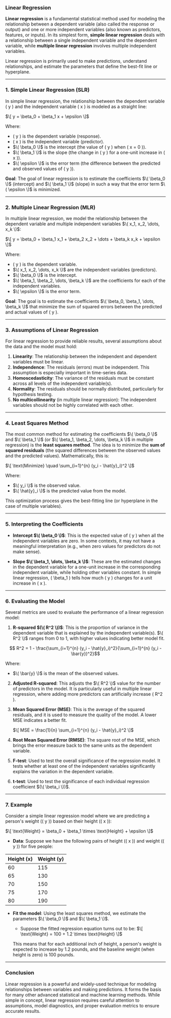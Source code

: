 ### **Linear Regression**

**Linear regression** is a fundamental statistical method used for modeling the relationship between a dependent variable (also called the response or output) and one or more independent variables (also known as predictors, features, or inputs). In its simplest form, **simple linear regression** deals with a relationship between a single independent variable and the dependent variable, while **multiple linear regression** involves multiple independent variables.

Linear regression is primarily used to make predictions, understand relationships, and estimate the parameters that define the best-fit line or hyperplane.

---

### **1. Simple Linear Regression (SLR)**

In simple linear regression, the relationship between the dependent variable \( y \) and the independent variable \( x \) is modeled as a straight line:

$\[
y = \beta_0 + \beta_1 x + \epsilon
\]$

Where:
- \( y \) is the dependent variable (response).
- \( x \) is the independent variable (predictor).
- $\( \beta_0 \)$ is the intercept (the value of \( y \) when \( x = 0 \)).
- $\( \beta_1 \)$ is the slope (the change in \( y \) for a one-unit increase in \( x \)).
- $\( \epsilon \)$ is the error term (the difference between the predicted and observed values of \( y \)).

**Goal**: The goal of linear regression is to estimate the coefficients $\( \beta_0 \)$ (intercept) and $\( \beta_1 \)$ (slope) in such a way that the error term $\( \epsilon \)$ is minimized.

---

### **2. Multiple Linear Regression (MLR)**

In multiple linear regression, we model the relationship between the dependent variable and multiple independent variables $\( x_1, x_2, \dots, x_k \)$:

$\[
y = \beta_0 + \beta_1 x_1 + \beta_2 x_2 + \dots + \beta_k x_k + \epsilon
\]$

Where:
- \( y \) is the dependent variable.
- $\( x_1, x_2, \dots, x_k \)$ are the independent variables (predictors).
- $\( \beta_0 \)$ is the intercept.
- $\( \beta_1, \beta_2, \dots, \beta_k \)$ are the coefficients for each of the independent variables.
- $\( \epsilon \)$ is the error term.

**Goal**: The goal is to estimate the coefficients $\( \beta_0, \beta_1, \dots, \beta_k \)$ that minimize the sum of squared errors between the predicted and actual values of \( y \).

---

### **3. Assumptions of Linear Regression**

For linear regression to provide reliable results, several assumptions about the data and the model must hold:

1. **Linearity**: The relationship between the independent and dependent variables must be linear.
2. **Independence**: The residuals (errors) must be independent. This assumption is especially important in time-series data.
3. **Homoscedasticity**: The variance of the residuals must be constant across all levels of the independent variable(s).
4. **Normality**: The residuals should be normally distributed, particularly for hypothesis testing.
5. **No multicollinearity** (in multiple linear regression): The independent variables should not be highly correlated with each other.

---

### **4. Least Squares Method**

The most common method for estimating the coefficients $\( \beta_0 \)$ and $\( \beta_1 \)$ (or $\( \beta_1, \beta_2, \dots, \beta_k \)$ in multiple regression) is the **least squares method**. The idea is to minimize the **sum of squared residuals** (the squared differences between the observed values and the predicted values). Mathematically, this is:

$\[
\text{Minimize} \quad \sum_{i=1}^{n} (y_i - \hat{y}_i)^2
\]$

Where:
- $\( y_i \)$ is the observed value.
- $\( \hat{y}_i \)$ is the predicted value from the model.

This optimization process gives the best-fitting line (or hyperplane in the case of multiple variables).

---

### **5. Interpreting the Coefficients**

- **Intercept $\( \beta_0 \)$**: This is the expected value of \( y \) when all the independent variables are zero. In some contexts, it may not have a meaningful interpretation (e.g., when zero values for predictors do not make sense).
  
- **Slope $\( \beta_1, \dots, \beta_k \)$**: These are the estimated changes in the dependent variable for a one-unit increase in the corresponding independent variable, while holding other variables constant. In simple linear regression, \( \beta_1 \) tells how much \( y \) changes for a unit increase in \( x \).

---

### **6. Evaluating the Model**

Several metrics are used to evaluate the performance of a linear regression model:

1. **R-squared $(\( R^2 \))$**: This is the proportion of variance in the dependent variable that is explained by the independent variable(s). $\( R^2 \)$ ranges from 0 to 1, with higher values indicating better model fit.

```math
   R^2 = 1 - \frac{\sum_{i=1}^{n} (y_i - \hat{y}_i)^2}{\sum_{i=1}^{n} (y_i - \bar{y})^2}
```

   Where:
   - $\( \bar{y} \)$ is the mean of the observed values.

2. **Adjusted R-squared**: This adjusts the $\( R^2 \)$ value for the number of predictors in the model. It is particularly useful in multiple linear regression, where adding more predictors can artificially increase \( R^2 \).

3. **Mean Squared Error (MSE)**: This is the average of the squared residuals, and it is used to measure the quality of the model. A lower MSE indicates a better fit.

   $\[
   MSE = \frac{1}{n} \sum_{i=1}^{n} (y_i - \hat{y}_i)^2
   \]$

4. **Root Mean Squared Error (RMSE)**: The square root of the MSE, which brings the error measure back to the same units as the dependent variable.

5. **F-test**: Used to test the overall significance of the regression model. It tests whether at least one of the independent variables significantly explains the variation in the dependent variable.

6. **t-test**: Used to test the significance of each individual regression coefficient $(\( \beta_i \))$.

---

### **7. Example**

Consider a simple linear regression model where we are predicting a person's weight (\( y \)) based on their height (\( x \)):

$\[
\text{Weight} = \beta_0 + \beta_1 \times \text{Height} + \epsilon
\]$

- **Data**: Suppose we have the following pairs of height (\( x \)) and weight (\( y \)) for five people:

| Height (x) | Weight (y) |
|------------|------------|
| 60         | 115        |
| 65         | 130        |
| 70         | 150        |
| 75         | 170        |
| 80         | 190        |

- **Fit the model**: Using the least squares method, we estimate the parameters $\( \beta_0 \)$ and $\( \beta_1 \)$.
  - Suppose the fitted regression equation turns out to be:
  $\[
  \text{Weight} = 100 + 1.2 \times \text{Height}
  \]$
  
  This means that for each additional inch of height, a person's weight is expected to increase by 1.2 pounds, and the baseline weight (when height is zero) is 100 pounds.

---

### **Conclusion**

Linear regression is a powerful and widely-used technique for modeling relationships between variables and making predictions. It forms the basis for many other advanced statistical and machine learning methods. While simple in concept, linear regression requires careful attention to assumptions, model diagnostics, and proper evaluation metrics to ensure accurate results.
